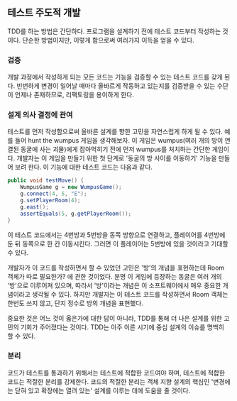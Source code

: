 ## 테스트 주도적 개발

TDD를 하는 방법은 간단하다. 프로그램을 설계하기 전에 테스트 코드부터 작성하는 것이다. 단순한 방법이지만, 이렇게 함으로써 여러가지 이득을 얻을 수 있다.

### 검증

개발 과정에서 작성하게 되는 모든 코드는 기능을 검증할 수 있는 테스트 코드를 갖게 된다. 빈번하게 변경이 일어날 때마다 올바르게 작동하고 있는지를 검증받을 수 있는 수단이 언제나 존재하므로, 리팩토링을 용이하게 한다.

### 설계 의사 결정에 관여

테스트를 먼저 작성함으로써 올바른 설계를 향한 고민을 자연스럽게 하게 될 수 있다. 예를 들어 hunt the wumpus 게임을 생각해보자. 이 게임은 wumpus(여러 개의 방이 연결된 동굴에 사는 괴물)에게 잡아먹히기 전에 먼저 wumpus를 처치하는 간단한 게임이다. 개발자는 이 게임을 만들기 위한 첫 단계로 '동굴의 방 사이를 이동하기' 기능을 만들어 보려 한다. 이 기능에 대한 테스트 코드는 다음과 같다.
```java
public void testMove() {
    WumpusGame g = new WumpusGame();
    g.connect(4, 5, "E");
    g.setPlayerRoom(4);
    g.east();
    assertEquals(5, g.getPlayerRoom());
}
``` 

이 테스트 코드에서는 4번방과 5번방을 동쪽 방향으로 연결하고, 플레이어를 4번방에 둔 뒤 동쪽으로 한 칸 이동시킨다. 그러면 이 플레이어는 5번방에 있을 것이라고 기대할 수 있다.

개발자가 이 코드를 작성하면서 할 수 있었던 고민은 '방'의 개념을 표현하는데 Room 객체가 따로 필요한가? 에 관한 것이었다. 분명 이 게임에 등장하는 동굴은 여러 개의 '방'으로 이루어져 있으며, 따라서 '방'이라는 개념은 이 소프트웨어에서 매우 중요한 개념이라고 생각될 수 있다. 하지만 개발자는 이 테스트 코드를 작성하면서 Room 객체는 한번도 쓰지 않고, 단지 정수로 방의 개념을 표현했다.

중요한 것은 어느 것이 옳은가에 대한 답이 아니라, TDD를 통해 더 나은 설계를 위한 고민의 기회가 주어졌다는 것이다. TDD는 아주 이른 시기에 중심 설계의 이슈를 명백히 할 수 있다.

### 분리

코드가 테스트를 통과하기 위해서는 테스트에 적합한 코드여야 하며, 테스트에 적합한 코드는 적절한 분리를 강제한다. 코드의 적절한 분리는 객체 지향 설계의 핵심인 '변경에는 닫혀 있고 확장에는 열려 있는' 설계를 이루는 데에 도움을 줄 것이다.
